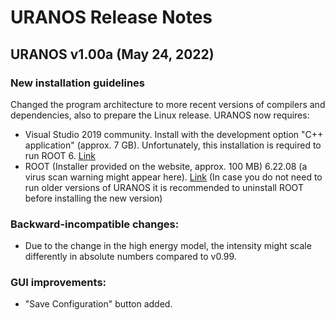 # URANOS Release Notes

## URANOS v1.00a (May 24, 2022)

### New installation guidelines

Changed the program architecture to more recent versions of compilers and dependencies, also to prepare the Linux release.
URANOS now requires:
- Visual Studio 2019 community. Install with the development option "C++
application" (approx. 7 GB). Unfortunately, this installation is required to
run ROOT 6. [Link](https://my.visualstudio.com/Downloads?q=visual%20studio%202019&wt.mc_id=o~msft~vscom~older-downloads)
- ROOT (Installer provided on the website, approx. 100 MB) 6.22.08 (a virus
scan warning might appear here). [Link](https://root.cern/download/root_v6.22.08.win32.vc16.exe)
(In case you do not need to run older versions of URANOS it is recommended
to uninstall ROOT before installing the new version)

### Backward-incompatible changes:
- Due to the change in the high energy model, the intensity might scale differently in absolute numbers compared to v0.99.

### GUI improvements:
- "Save Configuration" button added.

